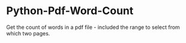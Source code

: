 # Python-Pdf-Word-Count
Get the count of words in a pdf file - included the range to select from which two pages.
